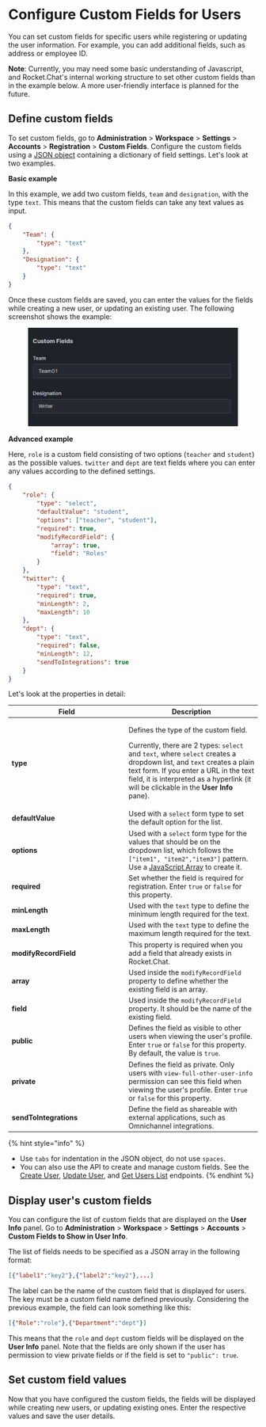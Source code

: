 # Configure Custom Fields for Users

You can set custom fields for specific users while registering or updating the user information. For example, you can add additional fields, such as address or employee ID.

**Note**: Currently, you may need some basic understanding of Javascript, and Rocket.Chat's internal working structure to set other custom fields than in the example below. A more user-friendly interface is planned for the future.

## Define custom fields

To set custom fields, go to **Administration** > **Workspace** > **Settings** > **Accounts** > **Registration** > **Custom Fields**. Configure the custom fields using a [JSON object](https://developer.mozilla.org/en-US/docs/Learn/JavaScript/Objects/JSON) containing a dictionary of field settings. Let's look at two examples.

**Basic example**

In this example, we add two custom fields, `team` and `designation`, with the type `text`. This means that the custom fields can take any text values as input.

```json
{
	"Team": {
		"type": "text"
	},
	"Designation": {
		"type": "text"
	}
}
```

Once these custom fields are saved, you can enter the values for the fields while creating a new user, or updating an existing user. The following screenshot shows the example:

<figure><img src="../../../../.gitbook/assets/Screenshot 2024-05-16 134844.png" alt=""><figcaption></figcaption></figure>

**Advanced example**

Here, `role` is a custom field consisting of two options (`teacher` and `student`) as the possible values. `twitter` and `dept` are text fields where you can enter any values according to the defined settings.

```json
{
	"role": {
		"type": "select",
		"defaultValue": "student",
		"options": ["teacher", "student"],
		"required": true,
		"modifyRecordField": {
			"array": true,
			"field": "Roles"
		}
	},
	"twitter": {
		"type": "text",
		"required": true,
		"minLength": 2,
		"maxLength": 10
	},
	"dept": {
		"type": "text",
		"required": false,
		"minLength": 12,
		"sendToIntegrations": true
	}
}
```

Let's look at the properties in detail:

<table><thead><tr><th width="222">Field</th><th>Description</th></tr></thead><tbody><tr><td><strong>type</strong></td><td><p>Defines the type of the custom field. </p><p>Currently, there are 2 types: <code>select</code> and <code>text</code>, where <code>select</code> creates a dropdown list, and <code>text</code> creates a plain text form. If you enter a URL in the text field, it is interpreted as a hyperlink (it will be clickable in the <strong>User Info</strong> pane).</p></td></tr><tr><td><strong>defaultValue</strong></td><td>Used with a <code>select</code> form type to set the default option for the list.</td></tr><tr><td><strong>options</strong></td><td>Used with a <code>select</code> form type for the values that should be on the dropdown list, which follows the <code>["item1", "item2","item3"]</code> pattern. Use a <a href="https://developer.mozilla.org/en-US/docs/Web/JavaScript/Reference/Global_Objects/Array">JavaScript Array</a> to create it.</td></tr><tr><td><strong>required</strong></td><td>Set whether the field is required for registration. Enter <code>true</code> or <code>false</code> for this property.</td></tr><tr><td><strong>minLength</strong></td><td>Used with the <code>text</code> type to define the minimum length required for the text.</td></tr><tr><td><strong>maxLength</strong></td><td>Used with the <code>text</code> type to define the maximum length required for the text.</td></tr><tr><td><strong>modifyRecordField</strong></td><td>This property is required when you add a field that already exists in Rocket.Chat.</td></tr><tr><td><strong>array</strong></td><td>Used inside the <code>modifyRecordField</code> property to define whether the existing field is an array.</td></tr><tr><td><strong>field</strong></td><td>Used inside the <code>modifyRecordField</code> property. It should be the name of the existing field.</td></tr><tr><td><strong>public</strong></td><td>Defines the field as visible to other users when viewing the user's profile. Enter <code>true</code> or <code>false</code> for this property. By default, the value is <code>true</code>.</td></tr><tr><td><strong>private</strong></td><td>Defines the field as private. Only users with <code>view-full-other-user-info</code> permission can see this field when viewing the user's profile. Enter <code>true</code> or <code>false</code> for this property.</td></tr><tr><td><strong>sendToIntegrations</strong></td><td>Define the field as shareable with external applications, such as Omnichannel integrations.</td></tr></tbody></table>

{% hint style="info" %}
* Use `tabs` for indentation in the JSON object, do not use `spaces`.
* You can also use the API to create and manage custom fields. See the [Create User](https://developer.rocket.chat/reference/api/rest-api/endpoints/user-management/users-endpoints/create-user), [Update User](https://developer.rocket.chat/reference/api/rest-api/endpoints/user-management/users-endpoints/update-user), and [Get Users List](https://developer.rocket.chat/reference/api/rest-api/endpoints/user-management/users-endpoints/get-users-list) endpoints.
{% endhint %}

## Display user's custom fields

You can configure the list of custom fields that are displayed on the **User Info** panel. Go to **Administration** > **Workspace** > **Settings** > **Accounts** > **Custom Fields to Show in User Info**.

The list of fields needs to be specified as a JSON array in the following format:

```json
[{"label1":"key2"},{"label2":"key2"},...]
```

The label can be the name of the custom field that is displayed for users. The key must be a custom field name defined previously. Considering the previous example, the field can look something like this:

```json
[{"Role":"role"},{"Department":"dept"}]
```

This means that the `role` and `dept` custom fields will be displayed on the **User Info** panel. Note that the fields are only shown if the user has permission to view private fields or if the field is set to `"public": true`.

## Set custom field values

Now that you have configured the custom fields, the fields will be displayed while creating new users, or updating existing ones. Enter the respective values and save the user details.
